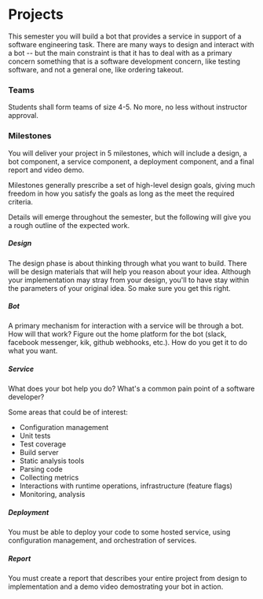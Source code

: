 # Projects

This semester you will build a bot that provides a service in support of a software engineering task. There are many ways to design and interact with a bot -- but the main constraint is that it has to deal with as a primary concern something that is a software development concern, like testing software, and not a general one, like ordering takeout.

### Teams

Students shall form teams of size 4-5. No more, no less without instructor approval.

### Milestones

You will deliver your project in 5 milestones, which will include a design, a bot component, a service component, a deployment component, and a final report and video demo.

Milestones generally prescribe a set of high-level design goals, giving much freedom in how you satisfy the goals as long as the meet the required criteria.

Details will emerge throughout the semester, but the following will give you a rough outline of the expected work.

##### Design

The design phase is about thinking through what you want to build. There will be design materials that will help you reason about your idea. Although your implementation may stray from your design, you'll to have stay within the parameters of your original idea. So make sure you get this right.

##### Bot

A primary mechanism for interaction with a service will be through a bot. How will that work? Figure out the home platform for the bot (slack, facebook messenger, kik, github webhooks, etc.). How do you get it to do what you want.

##### Service

What does your bot help you do? What's a common pain point of a software developer?

Some areas that could be of interest:

* Configuration management
* Unit tests
* Test coverage
* Build server
* Static analysis tools
* Parsing code
* Collecting metrics
* Interactions with runtime operations, infrastructure (feature flags)
* Monitoring, analysis

##### Deployment

You must be able to deploy your code to some hosted service, using configuration management, and orchestration of services.

##### Report

You must create a report that describes your entire project from design to implementation and a demo video demostrating your bot in action.
